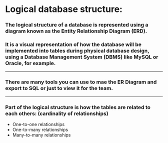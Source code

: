 # Logical database structure:
### The logical structure of a database is represented using a diagram known as the Entity Relationship Diagram (ERD). 

### It is a visual representation of how the database will be implemented into tables during physical database design, using a Database Management System (DBMS) like MySQL or Oracle, for example. 
---
### There are many tools you can use to mae the ER Diagram and export to SQL or just to view it for the team.
---
### Part of the logical structure is how the tables are related to each others: (cardinality of relationships)     
- One-to-one relationships 
- One-to-many relationships 
- Many-to-many relationships 